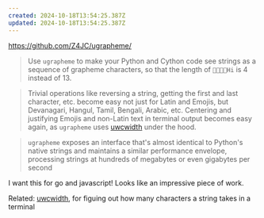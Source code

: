 ```yaml
---
created: 2024-10-18T13:54:25.387Z
updated: 2024-10-18T13:54:25.387Z
---
```

https://github.com/Z4JC/ugrapheme/

> Use `ugrapheme` to make your Python and Cython code see strings as a sequence of grapheme characters, so that the length of `👩🏽‍🔬🏴󠁧󠁢󠁳󠁣󠁴󠁿Hi` is 4 instead of 13.

> Trivial operations like reversing a string, getting the first and last character, etc. become easy not just for Latin and Emojis, but Devanagari, Hangul, Tamil, Bengali, Arabic, etc. Centering and justifying Emojis and non-Latin text in terminal output becomes easy again, as `ugrapheme` uses [uwcwidth](https://github.com/Z4JC/uwcwidth) under the hood.

> `ugrapheme` exposes an interface that's almost identical to Python's native strings and maintains a similar performance envelope, processing strings at hundreds of megabytes or even gigabytes per second

I want this for go and javascript! Looks like an impressive piece of work.

Related: [uwcwidth](https://github.com/Z4JC/uwcwidth), for figuing out how many characters a string takes in a terminal